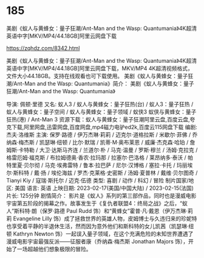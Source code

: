 # 185
美剧《蚁人与黄蜂女：量子狂潮/Ant-Man and the Wasp: Quantumania》4K超清英语中字[MKV/MP4/44.18GB]阿里云网盘下载

https://zqhdz.com/8342.html

美剧《蚁人与黄蜂女：量子狂潮/Ant-Man and the Wasp: Quantumania》4K超清英语中字[MKV/MP4/44.18GB]阿里云网盘下载，MKV/MP4 4K超清视频格式，文件大小44.18GB。支持在线观看也可下载使用。
美剧《蚁人与黄蜂女：量子狂潮/Ant-Man and the Wasp: Quantumania》简介：
美剧《蚁人与黄蜂女：量子狂潮/Ant-Man and the Wasp: Quantumania》

导演: 佩顿·里德
又名: 蚁人3 / 蚁人与黄蜂女：量子狂热(台) / 蚁人3：量子狂热 / 蚁人与黄蜂女：量子空间 / 蚁人与黄蜂女：量子领域 / 蚁侠3 蚁侠与黄蜂女：量子狂热(港) / Ant-Man 3
资源下载：蚁人与黄蜂女：量子狂潮阿里云盘,百度云盘,夸克下载,阿里网盘,迅雷网盘,百度网盘,mp4磁力电驴ed2k,百度云115网盘下载
编剧: 杰夫·洛维斯
主演: 保罗·路德 / 伊万杰琳·莉莉 / 迈克尔·道格拉斯 / 米歇尔·菲佛 / 乔纳森·梅杰斯 / 凯瑟琳·纽顿 / 比尔·默瑞 / 凯蒂·M·奥布莱恩 / 威廉·杰克森·哈珀 / 詹姆斯·卡特勒 / 大卫·达斯马齐连 / 兰道尔·朴 / 马克·温曼 / 罗斯·穆兰 / 汤姆·克拉克 / 格雷厄姆·福克斯 / 布拉姆德奥·香农·拉玛那 / 拉塞尔·巴洛格 / 莱昂纳多·泰沃 / 帕特里夏·贝尔彻 / 马克·埃弗雷特 / 鲁本·拉巴萨 / 尼尔·汉博格 / 塞拉·卡托 / 玛丽埃尔·斯科特 / 戴·扬 / 埃伦海兹 / 罗杰·克莱格·史密斯 / 汤姆·夏普林 / 戴维·贝尔图奇 / Tianyi Kiy / 寇瑞·斯托尔 / 迈克·伍德
类型: 喜剧 / 动作 / 科幻 / 冒险
制片国家/地区: 美国
语言: 英语
上映日期: 2023-02-17(美国/中国大陆) / 2023-02-15(法国)
片长: 125分钟
剧情简介：
影片是《蚁人》系列的第三部作品，同时也是漫威电影宇宙第五阶段的揭幕之作。故事发生于《复仇者联盟4：终局之战》之后，“蚁人”斯科特·朗（保罗·路德 Paul Rudd 饰）和“黄蜂女”霍普·凡·戴恩（伊万杰琳·莉莉 Evangeline Lilly 饰）成了拯救世界的英雄人物，皮姆博士与久违归来的珍妮特 也享受着平静的半退休生活，然而因为意外他们和斯科特的女儿凯茜（凯瑟琳·纽 顿 Kathryn Newton 饰）一起误入量子领域，在这个充满危险的未知世界遭遇了漫威电影宇宙最强反派——征服者康（乔纳森·梅杰斯 Jonathan Majors 饰），开始了一场超越他们想象极限的冒险。
